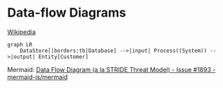 # Data-flow Diagrams
[Wikipedia](https://en.wikipedia.org/wiki/Data-flow_diagram)

```mermaid
graph LR
    DataStore[|borders:tb|Database] -->|input| Process((System)) -->|output| Entity[Customer]
```

Mermaid: [Data Flow Diagram (a la STRIDE Threat Model) - Issue #1893 - mermaid-js/mermaid](https://github.com/mermaid-js/mermaid/issues/1893)